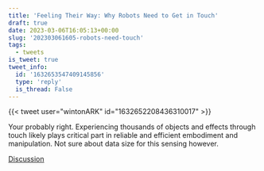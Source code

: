 ```yaml
---
title: 'Feeling Their Way: Why Robots Need to Get in Touch'
draft: true
date: 2023-03-06T16:05:13+00:00
slug: '202303061605-robots-need-touch'
tags:
  - tweets
is_tweet: true
tweet_info:
  id: '1632653547409145856'
  type: 'reply'
  is_thread: False
---
```




{{< tweet user="wintonARK" id="1632652208436310017" >}}

Your probably right. Experiencing thousands of  objects and effects through touch likely plays critical part in reliable and efficient embodiment and manipulation. Not sure about data size for this sensing however.

[Discussion](https://x.com/sytelus/status/1632653547409145856)
